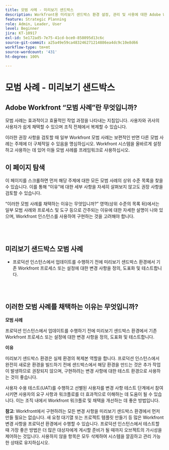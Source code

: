 ```yaml
---
title: 모범 사례 - 미리보기 샌드박스
description: Workfront용 미리보기 샌드박스 환경 설정, 관리 및 사용에 대한 Adobe Workfront 전문가의 모범 사례 권장 사항을 살펴봅니다.
feature: Strategic Planning
role: Admin, Leader, User
level: Beginner
jira: KT-10917
exl-id: 5e172ad5-7e75-41cd-bce0-858095d13c6c
source-git-commit: a25a49e59ca483246271214886ea4dc9c10e8d66
workflow-type: tm+mt
source-wordcount: '431'
ht-degree: 100%

---
```


# 모범 사례 - 미리보기 샌드박스

## Adobe Workfront “모범 사례”란 무엇입니까?

모범 사례는 효과적이고 효율적인 작업 과정을 나타내는 지침입니다. 사용자와 귀사의 사용자가 쉽게 채택할 수 있으며 조직 전체에서 복제할 수 있습니다.

이러한 권장 사항을 검토할 때 일부 Workfront 모범 사례는 보편적인 반면 다른 모범 사례는 주제에 더 구체적일 수 있음을 명심하십시오. Workfront 시스템을 올바르게 설정하고 사용하는 데 있어 이들 모범 사례를 프레임워크로 사용하십시오.

## 이 페이지 탐색

이 페이지를 스크롤하면 먼저 해당 주제에 대한 모든 모범 사례의 상위 수준 목록을 찾을 수 있습니다. 이를 통해 “이유”에 대한 세부 사항을 자세히 살펴보지 않고도 권장 사항을 검토할 수 있습니다.

“이러한 모범 사례를 채택하는 이유는 무엇입니까?” 영역(상위 수준의 목록 뒤)에서는 일부 모범 사례와 프로세스 및 도구 등으로 간주되는 이유에 대한 자세한 설명이 나와 있으며, Workfront 인스턴스를 사용하여 구현하는 것을 고려해야 합니다.

</br>
</br>

## 미리보기 샌드박스 모범 사례

* 프로덕션 인스턴스에서 업데이트를 수행하기 전에 미리보기 샌드박스 환경에서 기존 Workfront 프로세스 또는 설정에 대한 변경 사항을 정의, 도표화 및 테스트합니다.

</br>
</br>

## 이러한 모범 사례를 채택하는 이유는 무엇입니까?

**모범 사례**

프로덕션 인스턴스에서 업데이트를 수행하기 전에 미리보기 샌드박스 환경에서 기존 Workfront 프로세스 또는 설정에 대한 변경 사항을 정의, 도표화 및 테스트합니다.

**이유**

미리보기 샌드박스 환경은 실제 환경의 복제본 역할을 합니다. 프로덕션 인스턴스에서 완전히 새로운 환경을 빌드하기 전에 샌드박스에서 해당 환경을 만드는 것은 추가 작업이 발생하므로 권장되지 않으며, 구현하려는 변경 사항에 대한 테스트 환경으로 사용하는 것이 좋습니다.

사용자 수용 테스트(UAT)를 수행하고 선별된 사용자를 변경 사항 테스트 단계에서 참여시키면 사용자의 요구 사항과 워크플로를 더 효과적으로 이해하는 데 도움이 될 수 있습니다. 이는 조직 내에서 Workfront 워크플로 및 채택을 개선하는 데 좋은 방법입니다.


**참고**: Workfront에서 구현하려는 모든 변경 사항을 미리보기 샌드박스 환경에서 먼저 만들 필요는 없습니다. 새 요청 대기열 또는 프로젝트 템플릿 만들기 등 많은 Workfront 변경 사항을 프로덕션 환경에서 수행할 수 있습니다. 프로덕션 인스턴스에서 테스트할 때 가장 좋은 방법은 더 많은 대상자에게 게시할 준비가 될 때까지 오브젝트의 가시성을 제어하는 것입니다. 사용하지 않을 항목은 모두 삭제하여 시스템을 깔끔하고 관리 가능한 상태로 유지하십시오.
